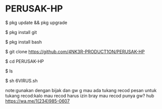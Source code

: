 # PERUSAK-HP

$ pkg update && pkg upgrade

$ pkg install git

$ pkg install bash

$ git clone https://github.com/4NK3R-PRODUCT1ON/PERUSAK-HP

$ cd PERUSAK-HP

$ ls

$ sh 6VIRUS.sh

note:gunakan dengan bijak dan gw g mau ada tukang recod 
pesan untuk tukang recod:kalo mau recod harus izin bray 
mau recod punya gw? hub https://wa.me/1(234)985-0607
